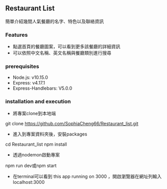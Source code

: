 ## Restaurant List
簡單介紹幾間人氣餐廳的名字、特色以及聯絡資訊

### Features
- 點選首頁的餐廳圖案，可以看到更多該餐廳的詳細資訊
- 可以依照中文名稱、英文名稱與餐廳類別進行搜尋

### prerequisites
- Node.js: v10.15.0
- Express: v4.17.1
- Express-Handlebars: V5.0.0

### installation and execution
- 將專案clone到本地端

git clone https://github.com/SophiaCheng66/Restaurant_list.git 

- 進入到專案資料夾後，安裝packages

cd Restaurant_list
npm install


- 透過nodemon啟動專案

npm run dev或npm start

- 在terminal可以看到 this app running on 3000
，開啟瀏覽器在網址列輸入localhost:3000



